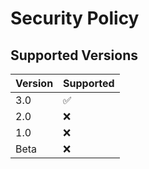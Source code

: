 # Security Policy

## Supported Versions

| Version | Supported          |
| ------- | ------------------ |
| 3.0     | ✅️                 |
| 2.0     | :x:                |
| 1.0     | :x:                |
| Beta    | :x:                |
